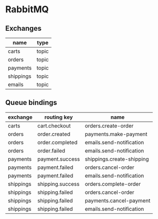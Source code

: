 # RabbitMQ
## Exchanges
| name | type
| -- | --
| carts | topic
| orders | topic
| payments | topic
| shippings | topic
| emails | topic

## Queue bindings
| exchange | routing key | name
| -- | -- | --
| carts | cart.checkout | orders.create-order
| orders | order.created | payments.make-payment
| orders | order.completed | emails.send-notification
| orders | order.failed | emails.send-notification
| payments | payment.success | shippings.create-shipping
| payments | payment.failed | orders.cancel-order
| payments | payment.failed | emails.send-notification
| shippings | shipping.success | orders.complete-order
| shippings | shipping.failed | orders.cancel-order
| shippings | shipping.failed | payments.cancel-payment
| shippings | shipping.failed | emails.send-notification
